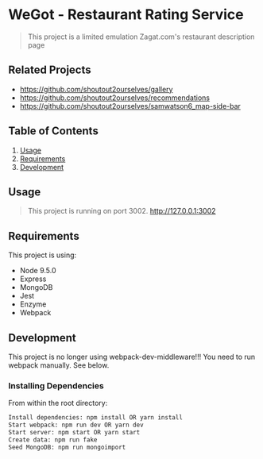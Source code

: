 # WeGot - Restaurant Rating Service

> This project is a limited emulation Zagat.com's restaurant description page

## Related Projects

  - https://github.com/shoutout2ourselves/gallery
  - https://github.com/shoutout2ourselves/recommendations
  - https://github.com/shoutout2ourselves/samwatson6_map-side-bar

## Table of Contents

1. [Usage](#Usage)
2. [Requirements](#requirements)
3. [Development](#development)

## Usage

> This project is running on port 3002.
> http://127.0.0.1:3002

## Requirements

This project is using:
- Node 9.5.0
- Express
- MongoDB
- Jest
- Enzyme
- Webpack

## Development

This project is no longer using webpack-dev-middleware!!! You need to run webpack manually. See below.

### Installing Dependencies

From within the root directory:
```sh
Install dependencies: npm install OR yarn install
Start webpack: npm run dev OR yarn dev
Start server: npm start OR yarn start
Create data: npm run fake
Seed MongoDB: npm run mongoimport
```
